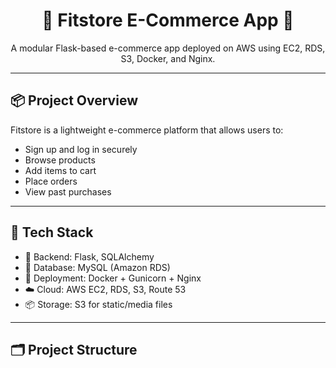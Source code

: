 <h1 align="center">🌿 Fitstore E-Commerce App 🌿</h1>
<p align="center">
  A modular Flask-based e-commerce app deployed on AWS using EC2, RDS, S3, Docker, and Nginx.
</p>

---

## 📦 Project Overview

Fitstore is a lightweight e-commerce platform that allows users to:

- Sign up and log in securely
- Browse products
- Add items to cart
- Place orders
- View past purchases

---

## 🚀 Tech Stack

- 🐍 Backend: Flask, SQLAlchemy
- 🐬 Database: MySQL (Amazon RDS)
- 🐳 Deployment: Docker + Gunicorn + Nginx
- ☁️ Cloud: AWS EC2, RDS, S3, Route 53
- 📦 Storage: S3 for static/media files

---

## 🗂 Project Structure

